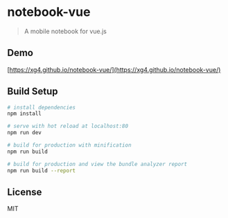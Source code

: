 # notebook-vue

> A mobile notebook for vue.js

## Demo
[https://xg4.github.io/notebook-vue/](https://xg4.github.io/notebook-vue/)

## Build Setup

``` bash
# install dependencies
npm install

# serve with hot reload at localhost:80
npm run dev

# build for production with minification
npm run build

# build for production and view the bundle analyzer report
npm run build --report
```

## License

MIT